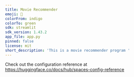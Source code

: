 ```yaml
---
title: Movie Recommender
emoji: 👀
colorFrom: indigo
colorTo: green
sdk: streamlit
sdk_version: 1.43.2
app_file: app.py
pinned: false
license: mit
short_description: 'This is a movie recommender program '
---
```


Check out the configuration reference at https://huggingface.co/docs/hub/spaces-config-reference
